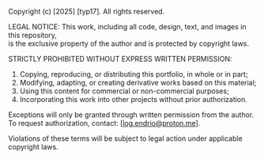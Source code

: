 Copyright (c) [2025] [typ17]. All rights reserved.

LEGAL NOTICE:
This work, including all code, design, text, and images in this repository,  
is the exclusive property of the author and is protected by copyright laws.

STRICTLY PROHIBITED WITHOUT EXPRESS WRITTEN PERMISSION:

1. Copying, reproducing, or distributing this portfolio, in whole or in part;  
2. Modifying, adapting, or creating derivative works based on this material;  
3. Using this content for commercial or non-commercial purposes;  
4. Incorporating this work into other projects without prior authorization.  

Exceptions will only be granted through written permission from the author.  
To request authorization, contact: [log.endrio@proton.me].  

Violations of these terms will be subject to legal action under applicable copyright laws.
